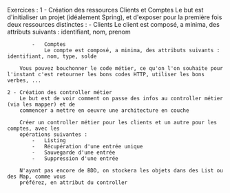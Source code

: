 Exercices :
    1 - Création des ressources Clients et Comptes
        Le but est d'initialiser un projet (idéalement Spring), et d'exposer pour la première fois deux ressources distinctes :
            -	Clients
                Le client est composé, a minima, des attributs suivants : identifiant, nom, prenom
                
            -	Comptes
                Le compte est composé, a minima, des attributs suivants : identifiant, nom, type, solde
                
        Vous pouvez bouchonner le code métier, ce qu'on l'on souhaite pour l'instant c'est retourner les bons codes HTTP, utiliser les bons verbes, ...

    2 - Création des controller métier
        Le but est de voir comment on passe des infos au controller métier (via les mapper) et de
        commencer a mettre en oeuvre une architecture en couche
    
        Créer un controller métier pour les clients et un autre pour les comptes, avec les 
        opérations suivantes :
            -	Listing
            -   Récupération d'une entrée unique
            -   Sauvegarde d'une entrée
            -   Suppression d'une entrée

        N'ayant pas encore de BDD, on stockera les objets dans des List ou des Map, comme vous
        préférez, en attribut du controller